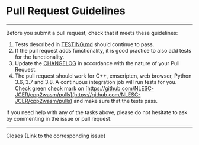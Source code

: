 # Pull Request Guidelines

* * *

Before you submit a pull request, check that it meets these guidelines:

1. Tests described in [TESTING.md](TESTING.md) should continue to pass.
1. If the pull request adds functionality, it is good practice to also add tests for the functionality.
1. Update the [CHANGELOG](CHANGELOG.md) in accordance with the nature of your Pull Request.
1. The pull request should work for C++, emscripten, web browser, Python 3.6, 3.7 and 3.8.
   A continuous integration job will run tests for you.
   Check green check mark on [https://github.com/NLESC-JCER/cpp2wasm/pulls](https://github.com/NLESC-JCER/cpp2wasm/pulls)
   and make sure that the tests pass.

If you need help with any of the tasks above, please do not hesitate to ask by commenting in the issue or pull request.

* * *

Closes {Link to the corresponding issue}
